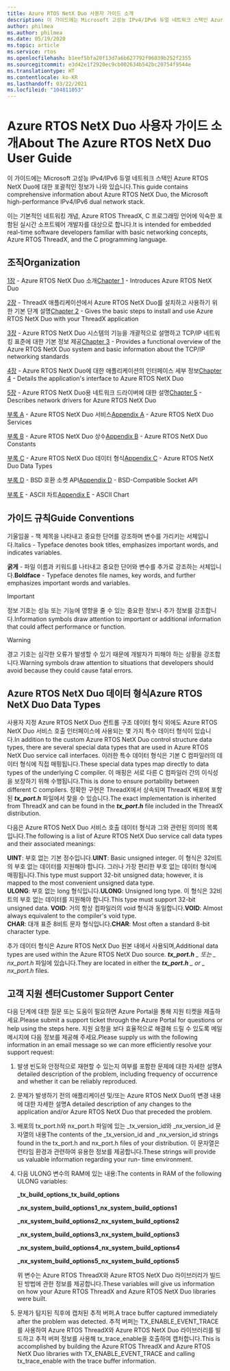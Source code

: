 ```yaml
---
title: Azure RTOS NetX Duo 사용자 가이드 소개
description: 이 가이드에는 Microsoft 고성능 IPv4/IPv6 듀얼 네트워크 스택인 Azure RTOS NetX Duo에 대한 포괄적인 정보가 나와 있습니다.
author: philmea
ms.author: philmea
ms.date: 05/19/2020
ms.topic: article
ms.service: rtos
ms.openlocfilehash: b1eef5bfa28f13d7a6b627792f96039b252f2355
ms.sourcegitcommit: e3d42e1f2920ec9cb002634b542bc20754f9544e
ms.translationtype: HT
ms.contentlocale: ko-KR
ms.lasthandoff: 03/22/2021
ms.locfileid: "104811053"
---
```

# <a name="about-the-azure-rtos-netx-duo-user-guide"></a><span data-ttu-id="90d00-103">Azure RTOS NetX Duo 사용자 가이드 소개</span><span class="sxs-lookup"><span data-stu-id="90d00-103">About The Azure RTOS NetX Duo User Guide</span></span>

<span data-ttu-id="90d00-104">이 가이드에는 Microsoft 고성능 IPv4/IPv6 듀얼 네트워크 스택인 Azure RTOS NetX Duo에 대한 포괄적인 정보가 나와 있습니다.</span><span class="sxs-lookup"><span data-stu-id="90d00-104">This guide contains comprehensive information about Azure RTOS NetX Duo, the Microsoft high-performance IPv4/IPv6 dual network stack.</span></span> 

<span data-ttu-id="90d00-105">이는 기본적인 네트워킹 개념, Azure RTOS ThreadX, C 프로그래밍 언어에 익숙한 포함된 실시간 소프트웨어 개발자를 대상으로 합니다.</span><span class="sxs-lookup"><span data-stu-id="90d00-105">It is intended for embedded real-time software developers familiar with basic networking concepts, Azure RTOS ThreadX, and the C programming language.</span></span>

## <a name="organization"></a><span data-ttu-id="90d00-106">조직</span><span class="sxs-lookup"><span data-stu-id="90d00-106">Organization</span></span>

<span data-ttu-id="90d00-107">[1장](chapter1.md) - Azure RTOS NetX Duo 소개</span><span class="sxs-lookup"><span data-stu-id="90d00-107">[Chapter 1](chapter1.md) - Introduces Azure RTOS NetX Duo</span></span>

<span data-ttu-id="90d00-108">[2장](chapter2.md) - ThreadX 애플리케이션에서 Azure RTOS NetX Duo를 설치하고 사용하기 위한 기본 단계 설명</span><span class="sxs-lookup"><span data-stu-id="90d00-108">[Chapter 2](chapter2.md) - Gives the basic steps to install and use Azure RTOS NetX Duo with your ThreadX application</span></span>

<span data-ttu-id="90d00-109">[3장](chapter3.md) - Azure RTOS NetX Duo 시스템의 기능을 개괄적으로 설명하고 TCP/IP 네트워킹 표준에 대한 기본 정보 제공</span><span class="sxs-lookup"><span data-stu-id="90d00-109">[Chapter 3](chapter3.md) - Provides a functional overview of the Azure RTOS NetX Duo system and basic information about the TCP/IP networking standards</span></span>

<span data-ttu-id="90d00-110">[4장](chapter4.md) - Azure RTOS NetX Duo에 대한 애플리케이션의 인터페이스 세부 정보</span><span class="sxs-lookup"><span data-stu-id="90d00-110">[Chapter 4](chapter4.md) - Details the application's interface to Azure RTOS NetX Duo</span></span>

<span data-ttu-id="90d00-111">[5장](chapter5.md) - Azure RTOS NetX Duo용 네트워크 드라이버에 대한 설명</span><span class="sxs-lookup"><span data-stu-id="90d00-111">[Chapter 5](chapter5.md) - Describes network drivers for Azure RTOS NetX Duo</span></span>

<span data-ttu-id="90d00-112">[부록 A](appendix-a.md) - Azure RTOS NetX Duo 서비스</span><span class="sxs-lookup"><span data-stu-id="90d00-112">[Appendix A](appendix-a.md) - Azure RTOS NetX Duo Services</span></span>

<span data-ttu-id="90d00-113">[부록 B](appendix-b.md) - Azure RTOS NetX Duo 상수</span><span class="sxs-lookup"><span data-stu-id="90d00-113">[Appendix B](appendix-b.md) - Azure RTOS NetX Duo Constants</span></span>

<span data-ttu-id="90d00-114">[부록 C](appendix-c.md) - Azure RTOS NetX Duo 데이터 형식</span><span class="sxs-lookup"><span data-stu-id="90d00-114">[Appendix C](appendix-c.md) - Azure RTOS NetX Duo Data Types</span></span>

<span data-ttu-id="90d00-115">[부록 D](appendix-d.md) - BSD 호환 소켓 API</span><span class="sxs-lookup"><span data-stu-id="90d00-115">[Appendix D](appendix-d.md) - BSD-Compatible Socket API</span></span>

<span data-ttu-id="90d00-116">[부록 E](appendix-e.md) - ASCII 차트</span><span class="sxs-lookup"><span data-stu-id="90d00-116">[Appendix E](appendix-e.md) - ASCII Chart</span></span>

## <a name="guide-conventions"></a><span data-ttu-id="90d00-117">가이드 규칙</span><span class="sxs-lookup"><span data-stu-id="90d00-117">Guide Conventions</span></span>

<span data-ttu-id="90d00-118">기울임꼴 - 책 제목을 나타내고 중요한 단어를 강조하며 변수를 가리키는 서체입니다.</span><span class="sxs-lookup"><span data-stu-id="90d00-118">Italics - Typeface denotes book titles, emphasizes important words, and indicates variables.</span></span>

<span data-ttu-id="90d00-119">**굵게** - 파일 이름과 키워드를 나타내고 중요한 단어와 변수를 추가로 강조하는 서체입니다.</span><span class="sxs-lookup"><span data-stu-id="90d00-119">**Boldface** - Typeface denotes file names, key words, and further emphasizes important words and variables.</span></span>

> [!IMPORTANT]
> <span data-ttu-id="90d00-120">정보 기호는 성능 또는 기능에 영향을 줄 수 있는 중요한 정보나 추가 정보를 강조합니다.</span><span class="sxs-lookup"><span data-stu-id="90d00-120">Information symbols draw attention to important or additional information that could affect performance or function.</span></span>
 
> [!WARNING]
> <span data-ttu-id="90d00-121">경고 기호는 심각한 오류가 발생할 수 있기 때문에 개발자가 피해야 하는 상황을 강조합니다.</span><span class="sxs-lookup"><span data-stu-id="90d00-121">Warning symbols draw attention to situations that developers should avoid because they could cause fatal errors.</span></span>

## <a name="azure-rtos-netx-duo-data-types"></a><span data-ttu-id="90d00-122">Azure RTOS NetX Duo 데이터 형식</span><span class="sxs-lookup"><span data-stu-id="90d00-122">Azure RTOS NetX Duo Data Types</span></span>

<span data-ttu-id="90d00-123">사용자 지정 Azure RTOS NetX Duo 컨트롤 구조 데이터 형식 외에도 Azure RTOS NetX Duo 서비스 호출 인터페이스에 사용되는 몇 가지 특수 데이터 형식이 있습니다.</span><span class="sxs-lookup"><span data-stu-id="90d00-123">In addition to the custom Azure RTOS NetX Duo control structure data types, there are several special data types that are used in Azure RTOS NetX Duo service call interfaces.</span></span> <span data-ttu-id="90d00-124">이러한 특수 데이터 형식은 기본 C 컴파일러의 데이터 형식에 직접 매핑됩니다.</span><span class="sxs-lookup"><span data-stu-id="90d00-124">These special data types map directly to data types of the underlying C compiler.</span></span> <span data-ttu-id="90d00-125">이 매핑은 서로 다른 C 컴파일러 간의 이식성을 보장하기 위해 수행됩니다.</span><span class="sxs-lookup"><span data-stu-id="90d00-125">This is done to ensure portability between different C compilers.</span></span> <span data-ttu-id="90d00-126">정확한 구현은 ThreadX에서 상속되며 ThreadX 배포에 포함된 ***tx_port.h*** 파일에서 찾을 수 있습니다.</span><span class="sxs-lookup"><span data-stu-id="90d00-126">The exact implementation is inherited from ThreadX and can be found in the ***tx_port.h*** file included in the ThreadX distribution.</span></span>

<span data-ttu-id="90d00-127">다음은 Azure RTOS NetX Duo 서비스 호출 데이터 형식과 그와 관련된 의미의 목록입니다.</span><span class="sxs-lookup"><span data-stu-id="90d00-127">The following is a list of Azure RTOS NetX Duo service call data types and their associated meanings:</span></span>

<span data-ttu-id="90d00-128">**UINT**: 부호 없는 기본 정수입니다.</span><span class="sxs-lookup"><span data-stu-id="90d00-128">**UINT**: Basic unsigned integer.</span></span> <span data-ttu-id="90d00-129">이 형식은 32비트의 부호 없는 데이터를 지원해야 합니다. 그러나 가장 편리한 부호 없는 데이터 형식에 매핑됩니다.</span><span class="sxs-lookup"><span data-stu-id="90d00-129">This type must support 32-bit unsigned data; however, it is mapped to the most convenient unsigned data type.</span></span>  
<span data-ttu-id="90d00-130">**ULONG**: 부호 없는 long 형식입니다.</span><span class="sxs-lookup"><span data-stu-id="90d00-130">**ULONG**: Unsigned long type.</span></span> <span data-ttu-id="90d00-131">이 형식은 32비트의 부호 없는 데이터를 지원해야 합니다.</span><span class="sxs-lookup"><span data-stu-id="90d00-131">This type must support 32-bit unsigned  data.</span></span>
<span data-ttu-id="90d00-132">**VOID**: 거의 항상 컴파일러의 void 형식과 동일합니다.</span><span class="sxs-lookup"><span data-stu-id="90d00-132">**VOID**: Almost always equivalent to the compiler's void type.</span></span>  
<span data-ttu-id="90d00-133">**CHAR**: 대개 표준 8비트 문자 형식입니다.</span><span class="sxs-lookup"><span data-stu-id="90d00-133">**CHAR**: Most often a standard 8-bit character type.</span></span>  

<span data-ttu-id="90d00-134">추가 데이터 형식은 Azure RTOS NetX Duo 원본 내에서 사용되며,</span><span class="sxs-lookup"><span data-stu-id="90d00-134">Additional data types are used within the Azure RTOS NetX Duo source.</span></span> <span data-ttu-id="90d00-135">***tx_port.h** _ 또는 _ *_nx_port.h_** 파일에 있습니다.</span><span class="sxs-lookup"><span data-stu-id="90d00-135">They are located in either the ***tx_port.h** _ or _ *_nx_port.h_** files.</span></span>

## <a name="customer-support-center"></a><span data-ttu-id="90d00-136">고객 지원 센터</span><span class="sxs-lookup"><span data-stu-id="90d00-136">Customer Support Center</span></span>

<span data-ttu-id="90d00-137">다음 단계에 대한 질문 또는 도움이 필요하면 Azure Portal을 통해 지원 티켓을 제출하세요.</span><span class="sxs-lookup"><span data-stu-id="90d00-137">Please submit a support ticket through the Azure Portal for questions or help using the steps here.</span></span> <span data-ttu-id="90d00-138">지원 요청을 보다 효율적으로 해결해 드릴 수 있도록 메일 메시지에 다음 정보를 제공해 주세요.</span><span class="sxs-lookup"><span data-stu-id="90d00-138">Please supply us with the following information in an email message so we can more efficiently resolve your support request:</span></span>

1. <span data-ttu-id="90d00-139">발생 빈도와 안정적으로 재현할 수 있는지 여부를 포함한 문제에 대한 자세한 설명</span><span class="sxs-lookup"><span data-stu-id="90d00-139">A detailed description of the problem, including frequency of occurrence and whether it can be reliably reproduced.</span></span>
2. <span data-ttu-id="90d00-140">문제가 발생하기 전의 애플리케이션 및/또는 Azure RTOS NetX Duo의 변경 내용에 대한 자세한 설명</span><span class="sxs-lookup"><span data-stu-id="90d00-140">A detailed description of any changes to the application and/or Azure RTOS NetX Duo that preceded the problem.</span></span>
3. <span data-ttu-id="90d00-141">배포의 tx_port.h와 nx_port.h 파일에 있는 _tx_version_id와 _nx_version_id 문자열의 내용</span><span class="sxs-lookup"><span data-stu-id="90d00-141">The contents of the _tx_version_id and _nx_version_id strings found in the tx_port.h and nx_port.h files of your distribution.</span></span> <span data-ttu-id="90d00-142">이 문자열은 런타임 환경과 관련하여 유용한 정보를 제공합니다.</span><span class="sxs-lookup"><span data-stu-id="90d00-142">These strings will provide us valuable information regarding your run- time environment.</span></span>
4. <span data-ttu-id="90d00-143">다음 ULONG 변수의 RAM에 있는 내용:</span><span class="sxs-lookup"><span data-stu-id="90d00-143">The contents in RAM of the following ULONG variables:</span></span>

    <span data-ttu-id="90d00-144">**_tx_build_options**</span><span class="sxs-lookup"><span data-stu-id="90d00-144">**_tx_build_options**</span></span>

    <span data-ttu-id="90d00-145">**_nx_system_build_options1**</span><span class="sxs-lookup"><span data-stu-id="90d00-145">**_nx_system_build_options1**</span></span>

    <span data-ttu-id="90d00-146">**_nx_system_build_options2**</span><span class="sxs-lookup"><span data-stu-id="90d00-146">**_nx_system_build_options2**</span></span>

    <span data-ttu-id="90d00-147">**_nx_system_build_options3**</span><span class="sxs-lookup"><span data-stu-id="90d00-147">**_nx_system_build_options3**</span></span>

    <span data-ttu-id="90d00-148">**_nx_system_build_options4**</span><span class="sxs-lookup"><span data-stu-id="90d00-148">**_nx_system_build_options4**</span></span>

    <span data-ttu-id="90d00-149">**_nx_system_build_options5**</span><span class="sxs-lookup"><span data-stu-id="90d00-149">**_nx_system_build_options5**</span></span>

    <span data-ttu-id="90d00-150">위 변수는 Azure RTOS ThreadX와 Azure RTOS NetX Duo 라이브러리가 빌드된 방법에 관한 정보를 제공합니다.</span><span class="sxs-lookup"><span data-stu-id="90d00-150">These variables will give us information on how your Azure RTOS ThreadX and Azure RTOS NetX Duo libraries were built.</span></span>

5. <span data-ttu-id="90d00-151">문제가 탐지된 직후에 캡처된 추적 버퍼.</span><span class="sxs-lookup"><span data-stu-id="90d00-151">A trace buffer captured immediately after the problem was detected.</span></span> <span data-ttu-id="90d00-152">추적 버퍼는 TX_ENABLE_EVENT_TRACE를 사용하여 Azure RTOS ThreadX와 Azure RTOS NetX Duo 라이브러리를 빌드하고 추적 버퍼 정보를 사용해 tx_trace_enable을 호출하여 캡처합니다.</span><span class="sxs-lookup"><span data-stu-id="90d00-152">This is accomplished by building the Azure RTOS ThreadX and Azure RTOS NetX Duo libraries with TX_ENABLE_EVENT_TRACE and calling tx_trace_enable with the trace buffer information.</span></span>
